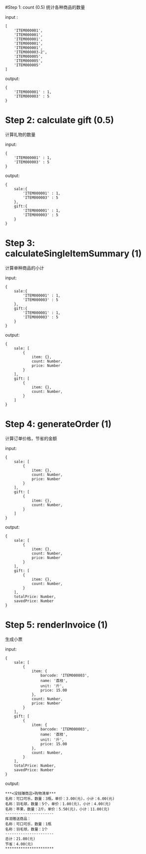#Step 1: count (0.5)
统计各种商品的数量

input :
```
[
    'ITEM000001',
    'ITEM000001',
    'ITEM000001',
    'ITEM000001',
    'ITEM000001',
    'ITEM000003-2',
    'ITEM000005',
    'ITEM000005',
    'ITEM000005'
]
```

output:
```
{
    'ITEM000001' : 1,
    'ITEM000003' : 5
}
```

# Step 2: calculate gift (0.5)
计算礼物的数量

input:
```
{
    'ITEM000001' : 1,
    'ITEM000003' : 5
}
```

output:
```
{
    sale:{
        'ITEM000001' : 1,
        'ITEM000003' : 5
    },
    gift:{
        'ITEM000001' : 1,
        'ITEM000003' : 5
    }
}
```

# Step 3: calculateSingleItemSummary (1)
计算单种商品的小计

input:
```
{
    sale:{
        'ITEM000001' : 1,
        'ITEM000003' : 5
    },
    gift:{
        'ITEM000001' : 1,
        'ITEM000003' : 5
    }
}
```

output:
```
{
    sale: [
        {
            item: {},
            count: Number,
            price: Number
        }
    ],
    gift: [
        {
            item: {},
            count: Number,
        }
    ]
}
```

# Step 4: generateOrder (1)
计算订单价格，节省的金额

input:
```
{
    sale: [
        {
            item: {},
            count: Number,
            price: Number
        }
    ],
    gift: [
        {
            item: {},
            count: Number,
        }
    ]
}
```

output:
```
{
    sale: [
        {
            item: {},
            count: Number,
            price: Number
        }
    ],
    gift: [
        {
            item: {},
            count: Number,
        }
    ],
    totalPrice: Number,
    savedPrice: Number
}
```

# Step 5: renderInvoice (1)
生成小票

input:
```
{
    sale: [
        {
            item: {
                barcode: 'ITEM000003',
                name: '荔枝',
                unit: '斤',
                price: 15.00
            },
            count: Number,
            price: Number
        }
    ],
    gift: [
        {
            item: {
                barcode: 'ITEM000003',
                name: '荔枝',
                unit: '斤',
                price: 15.00
            },
            count: Number,
        }
    ],
    totalPrice: Number,
    savedPrice: Number
}
```

output:
```
***<没钱赚商店>购物清单***
名称：可口可乐，数量：3瓶，单价：3.00(元)，小计：6.00(元)
名称：羽毛球，数量：5个，单价：1.00(元)，小计：4.00(元)
名称：苹果，数量：2斤，单价：5.50(元)，小计：11.00(元)
----------------------
挥泪赠送商品：
名称：可口可乐，数量：1瓶
名称：羽毛球，数量：1个
----------------------
总计：21.00(元)
节省：4.00(元)
**********************
```